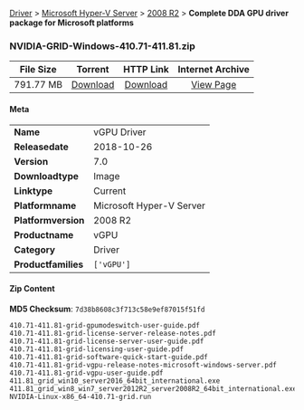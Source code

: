 
[Driver](/README.md)  >  [Microsoft Hyper-V Server](/index/Driver/Microsoft_Hyper-V_Server.md)  >  [2008 R2](/index/Driver/Microsoft_Hyper-V_Server/2008_R2.md)  >  **Complete DDA GPU driver package for Microsoft platforms**


### NVIDIA-GRID-Windows-410.71-411.81.zip

| **File Size** | **Torrent**  | **HTTP Link** | **Internet Archive** |
|:-------------:|:------------:|:-------------:|:--------------------:|
| 791.77 MB |  [Download](https://archive.org/download/nvgpu_NVIDIA-GRID-Windows-410.71-411.81.zip/nvgpu_NVIDIA-GRID-Windows-410.71-411.81.zip_archive.torrent)       | [Download](https://archive.org/compress/nvgpu_NVIDIA-GRID-Windows-410.71-411.81.zip) | [View Page](https://archive.org/details/nvgpu_NVIDIA-GRID-Windows-410.71-411.81.zip)       |

#### Meta

<table>
<tr><td><strong>Name</strong></td><td>vGPU Driver</td></tr>
<tr><td><strong>Releasedate</strong></td><td>2018-10-26</td></tr>
<tr><td><strong>Version</strong></td><td>7.0</td></tr>
<tr><td><strong>Downloadtype</strong></td><td>Image</td></tr>
<tr><td><strong>Linktype</strong></td><td>Current</td></tr>
<tr><td><strong>Platformname</strong></td><td>Microsoft Hyper-V Server</td></tr>
<tr><td><strong>Platformversion</strong></td><td>2008 R2</td></tr>
<tr><td><strong>Productname</strong></td><td>vGPU</td></tr>
<tr><td><strong>Category</strong></td><td>Driver</td></tr>
<tr><td><strong>Productfamilies</strong></td><td><code>['vGPU']</code></td></tr>
</table>

#### Zip Content

**MD5 Checksum**: `7d38b8608c3f713c58e9ef87015f51fd`

```text
410.71-411.81-grid-gpumodeswitch-user-guide.pdf
410.71-411.81-grid-license-server-release-notes.pdf
410.71-411.81-grid-license-server-user-guide.pdf
410.71-411.81-grid-licensing-user-guide.pdf
410.71-411.81-grid-software-quick-start-guide.pdf
410.71-411.81-grid-vgpu-release-notes-microsoft-windows-server.pdf
410.71-411.81-grid-vgpu-user-guide.pdf
411.81_grid_win10_server2016_64bit_international.exe
411.81_grid_win8_win7_server2012R2_server2008R2_64bit_international.exe
NVIDIA-Linux-x86_64-410.71-grid.run
```